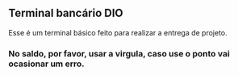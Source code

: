 ## Terminal bancário DIO

Esse é um terminal básico feito para realizar a entrega de projeto.

### No saldo, por favor, usar a virgula, caso use o ponto vai ocasionar um erro.
